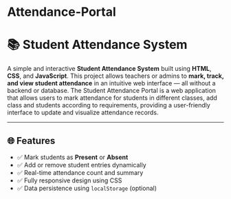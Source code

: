 # Attendance-Portal
# 📚 Student Attendance System

A simple and interactive **Student Attendance System** built using **HTML**, **CSS**, and **JavaScript**. This project allows teachers or admins to **mark, track, and view student attendance** in an intuitive web interface — all without a backend or database.
The Student Attendance Portal is a web application that allows users to mark attendance for students in different classes, add class and students according to requirements, providing a user-friendly interface to update and visualize attendance records.

---

## 🌐 Features

- ✅ Mark students as **Present** or **Absent**
- ✅ Add or remove student entries dynamically
- ✅ Real-time attendance count and summary
- ✅ Fully responsive design using CSS
- ✅ Data persistence using `localStorage` (optional)


